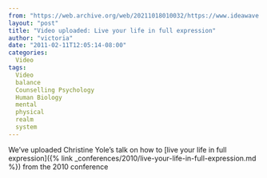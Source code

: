```yaml
---
from: "https://web.archive.org/web/20211018010032/https://www.ideawave.ca/video-uploaded-live-your-life-in-full-expression/"
layout: "post"
title: "Video uploaded: Live your life in full expression"
author: "victoria"
date: "2011-02-11T12:05:14-08:00"
categories:
  Video
tags: 
  Video
  balance
  Counselling Psychology
  Human Biology
  mental
  physical
  realm
  system
---
```


We’ve uploaded Christine Yole’s talk on how to [live your life in full expression]({% link _conferences/2010/live-your-life-in-full-expression.md %}) from the 2010 conference
